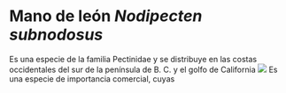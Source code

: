 # Mano de león *Nodipecten subnodosus*

Es una especie de la familia Pectinidae y se distribuye en las costas occidentales del sur de la península de B. C. y el golfo de California
![](http://www.conchology.be/images/Label/320000sup/322816.jpg)
Es una especie de importancia comercial, cuyas 

